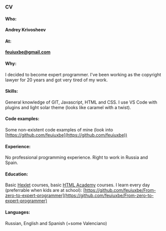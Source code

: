 ### CV
#### Who: 
**Andrey Krivosheev**
#### At: 
**feuiuxbe@gmail.com**
#### Why: 
I decided to become expert programmer. I've been working as the copyright lawyer for 20 years and got very tired of my work. 
#### Skills: 
General knowledge of GIT, Javascript, HTML and CSS. I use VS Code with plugins and light solar theme (looks like caramel with a twist). 
#### Code examples: 
Some non-existent code examples of mine (look into [https://github.com/feuiuxbe](https://github.com/feuiuxbe))
#### Experience: 
No professional programming experience. Right to work in Russia and Spain. 
#### Education: 
Basic [Hexlet](https://hexlet.io) courses, basic [HTML Academy](https://htmlacademy.ru/) courses. I learn every day (preferrable when kids are at school): 
[https://github.com/feuiuxbe/From-zero-to-expert-programmer](https://github.com/feuiuxbe/From-zero-to-expert-programmer)
#### Languages: 
Russian, English and Spanish (+some Valenciano)
